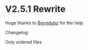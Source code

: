 # V2.5.1 Rewrite

Huge thanks to [Bonndubz](https://github.com/bonndevoff) for the help

Changelog:

Only ordered files